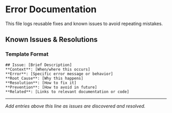 # Error Documentation

This file logs reusable fixes and known issues to avoid repeating mistakes.

## Known Issues & Resolutions

### Template Format
```
## Issue: [Brief Description]
**Context**: [When/where this occurs]
**Error**: [Specific error message or behavior]
**Root Cause**: [Why this happens]
**Resolution**: [How to fix it]
**Prevention**: [How to avoid in future]
**Related**: [Links to relevant documentation or code]
```

---

*Add entries above this line as issues are discovered and resolved.*